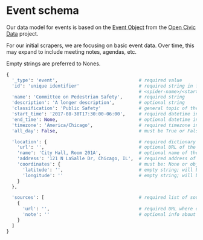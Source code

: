 # Event schema

Our data model for events is based on the [Event Object](http://docs.opencivicdata.org/en/latest/data/event.html) from the [Open Civic Data](http://docs.opencivicdata.org) project.

For our initial scrapers, we are focusing on basic event data. Over time, this
may expand to include meeting notes, agendas, etc.

Empty strings are preferred to Nones.

```python
{
  '_type': 'event',                              # required value
  'id': 'unique identifier'                      # required string in format:
                                                 # <spider-name>/<start-time-in-YYYYMMddhhmm>/<unique-id>/<underscored-event-name>
  'name': 'Committee on Pedestrian Safety',      # required string
  'description': 'A longer description',         # optional string
  'classification': 'Public Safety'              # general topic of the meeting
  'start_time': '2017-08-30T17:30:00-06:00',     # required datetime in UTC, using ISO8601 format
  'end_time': None,                              # optional datetime in UTC, using ISO8601 format
  'timezone': 'America/Chicago',                 # required timezone in tzinfo format
  'all_day': False,                              # must be True or False

  'location': {                                  # required dictionary
    'url': '',                                   # optional URL of the location, not the event!
    'name': 'City Hall, Room 201A',              # optional name of the location
    'address': '121 N LaSalle Dr, Chicago, IL',  # required address of the location
    'coordinates': {                             # must be: None or object
      'latitude': '',                            # empty string; will be filled in by geocoder
      'longitude': ''                            # empty string; will be filled in by geocoder
    }
  },

  'sources': [                                   # required list of sources
    {
      'url': '',                                 # required URL where data was scraped from
      'note': ''                                 # optional info about how the data was scraped
    }
  ]
}
```
